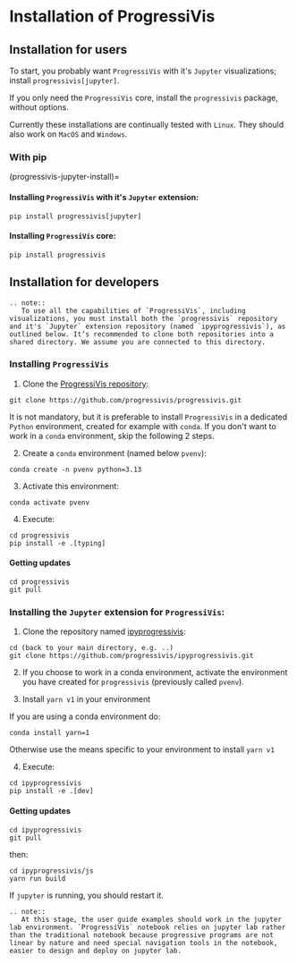 # Installation of ProgressiVis

## Installation for users

To start, you probably want `ProgressiVis` with it's `Jupyter` visualizations; install  `progressivis[jupyter]`.

If you only need the `ProgressiVis` core, install the `progressivis` package, without options.

Currently these installations are continually tested with `Linux`. They should also work on `MacOS` and `Windows`.

### With pip

(progressivis-jupyter-install)=

#### Installing `ProgressiVis` with it's `Jupyter` extension:

```
pip install progressivis[jupyter]
```

#### Installing `ProgressiVis` core:

```
pip install progressivis
```

## Installation for developers

```{eval-rst}
.. note::
   To use all the capabilities of `ProgressiVis`, including visualizations, you must install both the `progressivis` repository and it's `Jupyter` extension repository (named `ipyprogressivis`), as outlined below. It’s recommended to clone both repositories into a shared directory. We assume you are connected to this directory.
```

### Installing `ProgressiVis`

1. Clone the [ProgressiVis repository](https://github.com/progressivis/progressivis/):

```
git clone https://github.com/progressivis/progressivis.git
```

It is not mandatory, but it is preferable to install `ProgressiVis` in a dedicated `Python` environment, created for example with `conda`. If you don't want to work in a `conda` environment, skip the following 2 steps.

2. Create a `conda` environment (named below `pvenv`):

```
conda create -n pvenv python=3.13
```


3. Activate this environment:

```
conda activate pvenv
```
4. Execute:

```
cd progressivis
pip install -e .[typing]
```
#### Getting updates

```
cd progressivis
git pull
```

### Installing the `Jupyter` extension for `ProgressiVis`:

1. Clone the repository named [ipyprogressivis](https://github.com/progressivis/ipyprogressivis/):

```
cd (back to your main directory, e.g. ..)
git clone https://github.com/progressivis/ipyprogressivis.git
```

2. If you choose to work in a conda environment, activate the environment you have created for  `progressivis` (previously called `pvenv`).

3. Install `yarn v1` in your environment

If you are using a conda environment do:

```
conda install yarn=1
```

Otherwise use the means specific to your environment to install `yarn v1`

4. Execute:

```
cd ipyprogressivis
pip install -e .[dev]
```

#### Getting updates

```
cd ipyprogressivis
git pull
```

then:

```
cd ipyprogressivis/js
yarn run build
```

If `jupyter` is running, you should restart it.

```{eval-rst}
.. note::
   At this stage, the user guide examples should work in the jupyter lab environment. `ProgressiVis` notebook relies on jupyter lab rather than the traditional notebook because progressive programs are not linear by nature and need special navigation tools in the notebook, easier to design and deploy on jupyter lab.
```
